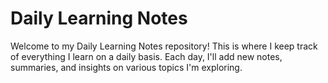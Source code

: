 # Daily Learning Notes

Welcome to my Daily Learning Notes repository! This is where I keep track of everything I learn on a daily basis. Each day, I'll add new notes, summaries, and insights on various topics I'm exploring.
